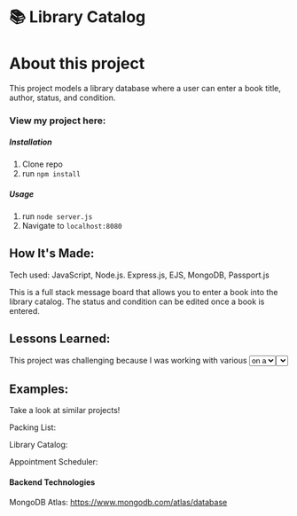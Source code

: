 # 📚 Library Catalog



# About this project
This project models a library database where a user can enter a book title, author, status, and condition.


### View my project here: 

##### Installation

1. Clone repo
2. run `npm install`

##### Usage

1. run `node server.js`
2. Navigate to `localhost:8080`


## How It's Made:
Tech used: JavaScript, Node.js. Express.js, EJS, MongoDB, Passport.js

This is a full stack message board that allows you to enter a book into the library catalog. The status and condition can be edited once a book is entered.


## Lessons Learned:
This project was challenging because I was working with various <select> elements and passing the value selected to the back end and again to the front end. I learned how to iterate over the <option> on a <select> element and add event listeners to each. 

## Examples:
Take a look at similar projects!

Packing List:

Library Catalog:

Appointment Scheduler:

#### Backend Technologies
MongoDB Atlas: https://www.mongodb.com/atlas/database



